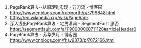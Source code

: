 1. PageRank算法--从原理到实现 - 刀刀流 - 博客园 https://www.cnblogs.com/rubinorth/p/5799848.html
2. https://en.wikipedia.org/wiki/PageRank
3. 深入浅出PageRank算法 - 宅男潇涧 - SegmentFault 思否 https://segmentfault.com/a/1190000000711128#articleHeader0
4. PageRank算法 - 芳华岁月 - 博客园 https://www.cnblogs.com/fhsy9373/p/7072166.html